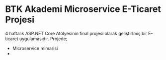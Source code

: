# BTK Akademi Microservice E-Ticaret Projesi
4 haftalık ASP.NET Core Atölyesinin final projesi olarak geliştirlmiş bir E-ticaret uygulamasıdır. Projede;
* Microservice mimarisi
* 
